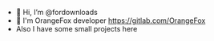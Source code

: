 - 👋 Hi, I’m @fordownloads
- 🦊 I'm OrangeFox developer https://gitlab.com/OrangeFox
- Also I have some small projects here

